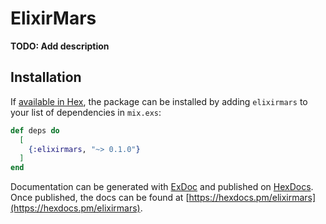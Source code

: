 # ElixirMars

**TODO: Add description**

## Installation

If [available in Hex](https://hex.pm/docs/publish), the package can be installed
by adding `elixirmars` to your list of dependencies in `mix.exs`:

```elixir
def deps do
  [
    {:elixirmars, "~> 0.1.0"}
  ]
end
```

Documentation can be generated with [ExDoc](https://github.com/elixir-lang/ex_doc)
and published on [HexDocs](https://hexdocs.pm). Once published, the docs can
be found at [https://hexdocs.pm/elixirmars](https://hexdocs.pm/elixirmars).

